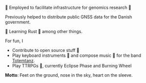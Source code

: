 :construction_worker: Employed to facilitate infrastructure for genomics research 🧬

Previously helped to distribute public GNSS data for the Danish government.

:seedling: Learning Rust :crab: among other things.

For fun, I 
* Contribute to open source stuff :open_hands:
* Play keyboard instruments :musical_keyboard: and compose music :musical_score: for the band [Totemtanz](https://totemtanz.dk).
* Play TTRPGs :game_die:, currently Eclipse Phase and Burning Wheel

__Motto__: Feet on the ground, nose in the sky, heart on the sleeve.
